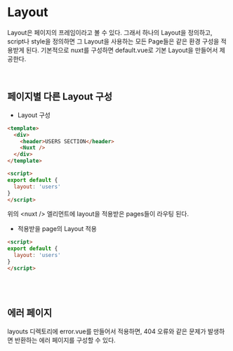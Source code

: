 # Layout

Layout은 페이지의 프레임이라고 볼 수 있다. 그래서 하나의 Layout을 정의하고, script나 style을 정의하면 그 Layout을 사용하는 모든 Page들은 같은 환경 구성을 적용받게 된다. 기본적으로 nuxt를 구성하면 default.vue로 기본 Layout을 만들어서 제공한다.

<br/>

## 페이지별 다른 Layout 구성

* Layout 구성

```html
<template>
  <div>
    <header>USERS SECTION</header>
    <Nuxt />
  </div>
</template>

<script>
export default {
  layout: 'users'
}
</script>
```
위의 &lt;nuxt /&gt; 엘리먼트에 layout을 적용받은 pages들이 라우팅 된다.

* 적용받을 page의 Layout 적용

```html
<script>
export default {
  layout: 'users'
}
</script>
```

<br/><br/>

## 에러 페이지

layouts 디렉토리에 error.vue를 만들어서 적용하면, 404 오류와 같은 문제가 발생하면 반환하는 에러 페이지를 구성할 수 있다.

